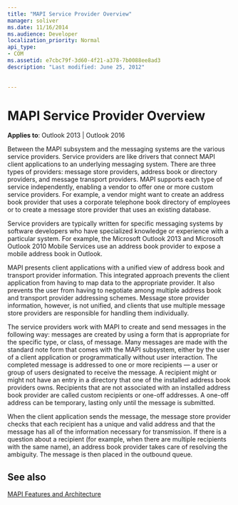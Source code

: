 ```yaml
---
title: "MAPI Service Provider Overview"
manager: soliver
ms.date: 11/16/2014
ms.audience: Developer
localization_priority: Normal
api_type:
- COM
ms.assetid: e7cbc79f-3d60-4f21-a378-7b0088ee8ad3
description: "Last modified: June 25, 2012"
 
 
---
```


# MAPI Service Provider Overview

  
  
**Applies to**: Outlook 2013 | Outlook 2016 
  
Between the MAPI subsystem and the messaging systems are the various service providers. Service providers are like drivers that connect MAPI client applications to an underlying messaging system. There are three types of providers: message store providers, address book or directory providers, and message transport providers. MAPI supports each type of service independently, enabling a vendor to offer one or more custom service providers. For example, a vendor might want to create an address book provider that uses a corporate telephone book directory of employees or to create a message store provider that uses an existing database.
  
Service providers are typically written for specific messaging systems by software developers who have specialized knowledge or experience with a particular system. For example, the Microsoft Outlook 2013 and Microsoft Outlook 2010 Mobile Services use an address book provider to expose a mobile address book in Outlook. 
  
MAPI presents client applications with a unified view of address book and transport provider information. This integrated approach prevents the client application from having to map data to the appropriate provider. It also prevents the user from having to negotiate among multiple address book and transport provider addressing schemes. Message store provider information, however, is not unified, and clients that use multiple message store providers are responsible for handling them individually.
  
The service providers work with MAPI to create and send messages in the following way: messages are created by using a form that is appropriate for the specific type, or class, of message. Many messages are made with the standard note form that comes with the MAPI subsystem, either by the user of a client application or programmatically without user interaction. The completed message is addressed to one or more recipients — a user or group of users designated to receive the message. A recipient might or might not have an entry in a directory that one of the installed address book providers owns. Recipients that are not associated with an installed address book provider are called custom recipients or one-off addresses. A one-off address can be temporary, lasting only until the message is submitted. 
  
When the client application sends the message, the message store provider checks that each recipient has a unique and valid address and that the message has all of the information necessary for transmission. If there is a question about a recipient (for example, when there are multiple recipients with the same name), an address book provider takes care of resolving the ambiguity. The message is then placed in the outbound queue. 
  
## See also



[MAPI Features and Architecture](mapi-features-and-architecture.md)

